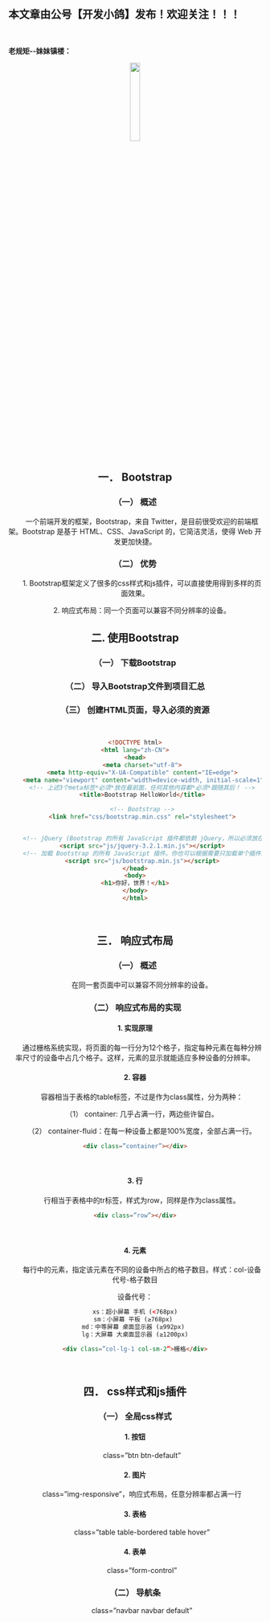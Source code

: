 ﻿## 本文章由公号【开发小鸽】发布！欢迎关注！！！
<br>

**老规矩--妹妹镇楼：**
<center>
<img src="https://img-blog.csdnimg.cn/20200721223424816.JPG"   width="20%">

## 一．	Bootstrap
### （一）	概述
&nbsp;  &nbsp;  &nbsp;  &nbsp;一个前端开发的框架，Bootstrap，来自 Twitter，是目前很受欢迎的前端框架。Bootstrap 是基于 HTML、CSS、JavaScript 的，它简洁灵活，使得 Web 开发更加快捷。
<br>


### （二）	优势
&nbsp;  &nbsp;  &nbsp;  &nbsp;1.	Bootstrap框架定义了很多的css样式和js插件，可以直接使用得到多样的页面效果。

&nbsp;  &nbsp;  &nbsp;  &nbsp;2.	响应式布局：同一个页面可以兼容不同分辨率的设备。
<br>




## 二. 使用Bootstrap
### （一）	下载Bootstrap

### （二）	导入Bootstrap文件到项目汇总

### （三）	创建HTML页面，导入必须的资源
<br>



```html
<!DOCTYPE html>
<html lang="zh-CN">
<head>
    <meta charset="utf-8">
    <meta http-equiv="X-UA-Compatible" content="IE=edge">
    <meta name="viewport" content="width=device-width, initial-scale=1">
    <!-- 上述3个meta标签*必须*放在最前面，任何其他内容都*必须*跟随其后！ -->
    <title>Bootstrap HelloWorld</title>

    <!-- Bootstrap -->
    <link href="css/bootstrap.min.css" rel="stylesheet">


    <!-- jQuery (Bootstrap 的所有 JavaScript 插件都依赖 jQuery，所以必须放在前边) -->
    <script src="js/jquery-3.2.1.min.js"></script>
    <!-- 加载 Bootstrap 的所有 JavaScript 插件。你也可以根据需要只加载单个插件。 -->
    <script src="js/bootstrap.min.js"></script>
</head>
<body>
<h1>你好，世界！</h1>
</body>
</html>
```
<br>



## 三．	响应式布局
### （一）	概述
&nbsp;  &nbsp;  &nbsp;  &nbsp;在同一套页面中可以兼容不同分辨率的设备。
<br>



### （二）	响应式布局的实现
#### 1.	实现原理
&nbsp;  &nbsp;  &nbsp;  &nbsp;通过栅格系统实现，将页面的每一行分为12个格子，指定每种元素在每种分辨率尺寸的设备中占几个格子。这样，元素的显示就能适应多种设备的分辨率。
<br>



#### 2.	容器
&nbsp;  &nbsp;  &nbsp;  &nbsp;容器相当于表格的table标签，不过是作为class属性，分为两种：

&nbsp;  &nbsp;  &nbsp;  &nbsp;（1）	container: 几乎占满一行，两边些许留白。

&nbsp;  &nbsp;  &nbsp;  &nbsp;（2）	container-fluid：在每一种设备上都是100%宽度，全部占满一行。

```html
<div class=”container”></div>
```
<br>



#### 3.	行
&nbsp;  &nbsp;  &nbsp;  &nbsp;行相当于表格中的tr标签，样式为row，同样是作为class属性。

```html
<div class=”row”></div>
```
<br>



#### 4.	元素
&nbsp;  &nbsp;  &nbsp;  &nbsp;每行中的元素，指定该元素在不同的设备中所占的格子数目。样式：col-设备代号-格子数目

设备代号：

```html
xs：超小屏幕 手机 (<768px)
sm：小屏幕 平板 (≥768px) 
md：中等屏幕 桌面显示器 (≥992px) 
lg：大屏幕 大桌面显示器 (≥1200px)
```

```html
<div class=”col-lg-1 col-sm-2”>栅格</div>
```
<br>




## 四．	css样式和js插件
### （一）	全局css样式
#### 1.	按钮
&nbsp;  &nbsp;  &nbsp;  &nbsp;class=”btn btn-default”
<br>



#### 2.	图片
&nbsp;  &nbsp;  &nbsp;  &nbsp;class=”img-responsive”，响应式布局，任意分辨率都占满一行
<br>



#### 3.	表格
&nbsp;  &nbsp;  &nbsp;  &nbsp;class=”table table-bordered table hover”
<br>



#### 4.	表单
&nbsp;  &nbsp;  &nbsp;  &nbsp;class=”form-control”
<br>



### （二）	导航条
&nbsp;  &nbsp;  &nbsp;  &nbsp;class=”navbar navbar default”


